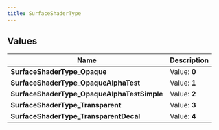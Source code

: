 ```yaml
---
title: SurfaceShaderType
---
```


## Values

| Name | Description |
| ---- | ----------- |
| **SurfaceShaderType\_Opaque** | Value: **0** |
| **SurfaceShaderType\_OpaqueAlphaTest** | Value: **1** |
| **SurfaceShaderType\_OpaqueAlphaTestSimple** | Value: **2** |
| **SurfaceShaderType\_Transparent** | Value: **3** |
| **SurfaceShaderType\_TransparentDecal** | Value: **4** |

